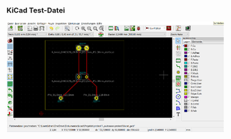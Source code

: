 ### KiCad Test-Datei


![image](https://github.com/frankyhub/Prometheus/blob/main/Pix/ProCAM10.png)
